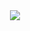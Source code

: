 <div align="center">
  <img src="(https://streak-stats.demolab.com?user=nmsantos1&theme=transparent&hide_border=true&locale=pt_BR&date_format=j%20M%5B%20Y%5D&mode=weekly&fire=EB7600)(https://git.io/streak-stats)">
</div>
